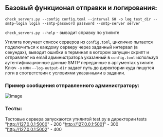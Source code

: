 ## Базовый функционал отправки и логирования:

`check_servers.py --config config.toml --interval 60 -o log_test_dir --smtp-login login --smtp-password password --smtp-server server`

`check_servers.py --help` - выводит справку по утилите

Утилита получает список серверов из `config.toml`, циклично пытается подключиться к каждому серверу через заданный интервал (в секундах), выводит ошибки в терминал в котором запущен скрипт и отправляет на email администратора указанный в `config.toml` используя аутентификационные данные SMTP переданные в аргументах утилите. 
Ключ `-o` или `--log-output-dir` задает путь до директории куда пишутся логи в соответствии с условиями указанными в задании.

### Пример сообщения отправленного администратору:

![image](https://github.com/DrugsNotIncluded/servionica_tests/assets/65225927/07c8093b-f4f9-4538-a356-8bb33247378e)

### Тесты:
Тестовые сервера запускаются утилитой test.py в директории tests
"http://127.0.0.1:5000" - 200
"http://127.0.0.1:5001" - 300
"http://127.0.0.1:5002" - 400

